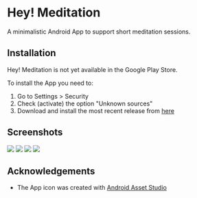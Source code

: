 Hey! Meditation
===============

A minimalistic Android App to support short meditation sessions.

Installation
------------

Hey! Meditation is not yet available in the Google Play Store.

To install the App you need to:

 1. Go to Settings > Security
 2. Check (activate) the option "Unknown sources"
 3. Download and install the most recent release from [here](https://github.com/ooz/HeyMeditation/raw/master/releases/HeyMeditation_v1.0.apk)

Screenshots
-----------

![](https://raw.githubusercontent.com/ooz/HeyMeditation/master/screenshots/Screenshot_2014-05-30-16-37-44.png)
![](https://raw.githubusercontent.com/ooz/HeyMeditation/master/screenshots/Screenshot_2014-05-30-16-37-51.png)
![](https://raw.githubusercontent.com/ooz/HeyMeditation/master/screenshots/Screenshot_2014-05-30-16-37-54.png)
![](https://raw.githubusercontent.com/ooz/HeyMeditation/master/screenshots/Screenshot_2014-05-30-16-38-15.png)

Acknowledgements
----------------

 * The App icon was created with [Android Asset Studio](http://romannurik.github.io/AndroidAssetStudio/index.html)
